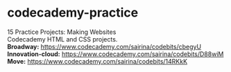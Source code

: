 # codecademy-practice
15 Practice Projects: Making Websites<br>
Codecademy HTML and CSS projects.<br>
<strong>Broadway:</strong> https://www.codecademy.com/sairina/codebits/cbegyU<br>
<strong>Innovation-cloud:</strong> https://www.codecademy.com/sairina/codebits/D88wiM<br>
<strong>Move:</strong> https://www.codecademy.com/sairina/codebits/14RKkK<br>
